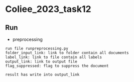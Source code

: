 # Coliee_2023_task12


## Run
* preprocessing
```
run file runpreprocessing.py
folder_input_link: link to folder contain all documents
label_link: link to file contain all labels
output_link: link to output file
flag_suppressed: flag to suppress the document

result has write into output_link
```